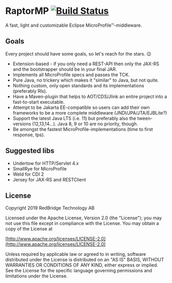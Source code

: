 # RaptorMP [![Build Status](https://img.shields.io/travis/codelair-io/raptormp/develop.svg?style=flat)](https://travis-ci.org/codelair-io/raptormp)

A fast, light and customizable Eclipse MicroProfile™-middleware. 

## Goals

Every project should have some goals, so let's reach for the stars. 😉

* Extension-based - if you only need a REST-API then only the JAX-RS and the bootstrapper should be in your final JAR.
* Implements all MicroProfile specs and passes the TCK.
* Pure Java, no trickery which makes it "similar" to Java, but not quite.
* Nothing custom, only open standards and its implementations (preferably RIs).
* Have a Maven-plugin that helps to AOT/CDS/Jlink an entire project into a fast-to-start executable.
* Attempt to be Jakarta EE-compatible so users can add their own frameworks to be a more complete middleware (JNDI/JPA/JTA/EJBLite?)
* Support the latest Java LTS (i.e. 11) but preferably also the tween-versions (12,13,14...). Java 8, 9 or 10 are no priority, though.
* Be amongst the fastest MicroProfile-implementations (time to first response, tps).

## Suggested libs

* Undertow for HTTP/Servlet 4.x
* SmallRye for MicroProfile
* Weld for CDI 2
* Jersey for JAX-RS and RESTClient

## License

Copyright 2019 RedBridge Technology AB

Licensed under the Apache License, Version 2.0 (the "License");
you may not use this file except in compliance with the License.
You may obtain a copy of the License at

[http://www.apache.org/licenses/LICENSE-2.0](http://www.apache.org/licenses/LICENSE-2.0)

Unless required by applicable law or agreed to in writing, software
distributed under the License is distributed on an "AS IS" BASIS,
WITHOUT WARRANTIES OR CONDITIONS OF ANY KIND, either express or implied.
See the License for the specific language governing permissions and
limitations under the License.

